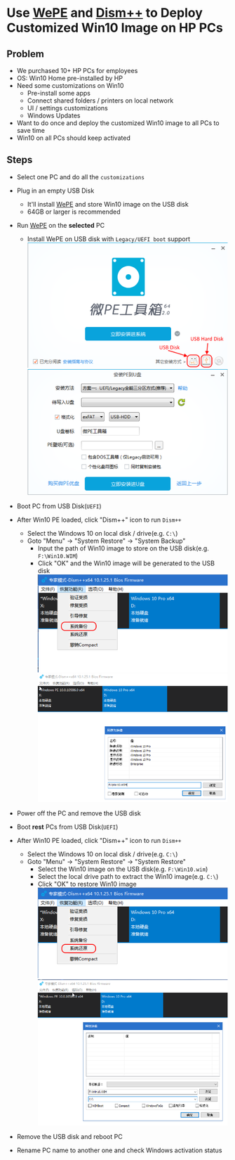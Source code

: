 # Use [WePE](http://www.wepe.com.cn/) and [Dism++](http://www.chuyu.me/zh-Hans/index.html) to Deploy Customized Win10 Image on HP PCs

## Problem
* We purchased 10+  HP PCs for employees
* OS: Win10 Home pre-installed by HP
* Need some customizations on Win10
   * Pre-install some apps
   * Connect shared folders / printers on local network
   * UI / settings customizations
   * Windows Updates
* Want to do once and deploy the customized Win10 image to all PCs to save time
* Win10 on all PCs should keep activated

## Steps
* Select one PC and do all the `customizations`
* Plug in an empty USB Disk
   * It'll install [WePE](http://www.wepe.com.cn/)  and store Win10 image on the USB disk
   * 64GB or larger is recommended
*  Run [WePE](http://www.wepe.com.cn/)  on the **selected** PC
   * Install WePE on USB disk with `Legacy/UEFI boot` support
     ![](img/01.png)
     ![](img/02.png)
   
* Boot PC from USB Disk(`UEFI`)
* After Win10 PE loaded, click "Dism++" icon to run `Dism++`
   * Select the Windows 10 on local disk / drive(e.g. `C:\`) 
   * Goto "Menu" -> "System Restore" -> "System Backup"
      * Input the path of Win10 image to store on the USB disk(e.g. `F:\Win10.WIM`)
      * Click "OK" and the Win10 image will be generated to the USB disk
         ![](img/03.png)
         ![](img/04.png)

* Power off the PC and remove the USB disk
* Boot **rest** PCs from USB Disk(`UEFI`)
* After Win10 PE loaded, click "Dism++" icon to run `Dism++`
   * Select the Windows 10 on local disk / drive(e.g. `C:\`) 
   * Goto "Menu" -> "System Restore" -> "System Restore"
      * Select the Win10 image on the USB disk(e.g. `F:\Win10.wim`)
      * Select the local drive path to extract the Win10 image(e.g. `C:\`)
      * Click "OK" to restore Win10 image
         ![](img/05.png)
         ![](img/06.png)
* Remove the USB disk and reboot PC
* Rename PC name to another one and check Windows activation status
